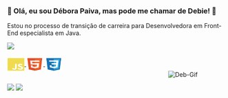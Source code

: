 ### :sparkler: Olá, eu sou Débora Paiva, mas pode me chamar de Debie! :sparkler:

Estou no processo de transição de carreira para Desenvolvedora em Front-End especialista em Java.

<div>
  <a href="https://github.com/debiepaiva">
  <img height="150em" src="https://github-readme-stats.vercel.app/api?username=debiepaiva&show_icons=true&theme=onedark&include_all_commits=true&count_private=true"/>
  
<div style="display: inline_block"><br>
  <img align="center" alt="Deb-Js" height="30" width="40" src="https://raw.githubusercontent.com/devicons/devicon/master/icons/javascript/javascript-plain.svg">
  <img align="center" alt="Deb-HTML" height="30" width="40" src="https://raw.githubusercontent.com/devicons/devicon/master/icons/html5/html5-original.svg">
  <img align="center" alt="Deb-CSS" height="30" width="40" src="https://raw.githubusercontent.com/devicons/devicon/master/icons/css3/css3-original.svg">
</div>
  <img align="right" alt="Deb-Gif" height="130" width="130" src="https://i.im.ge/2021/09/10/QJefyC.gif">

  ##

<div>

  <a href = "mailto:debora.rubim.paiva@gmail.com"><img src="https://img.shields.io/badge/-Gmail-%23333?style=for-the-badge&logo=gmail&logoColor=white" target="_blank"></a>
  <a href="https://www.linkedin.com/in/deborarubimpaiva/" target="_blank"><img src="https://img.shields.io/badge/-LinkedIn-%230077B5?style=for-the-badge&logo=linkedin&logoColor=white" target="_blank"></a> 
  
</div>
